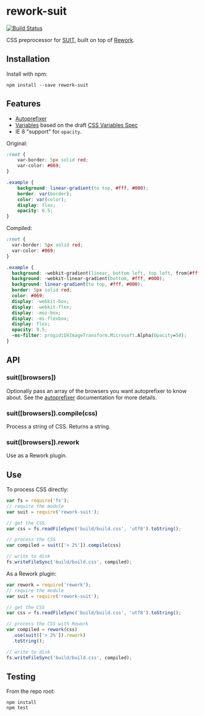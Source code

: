 # rework-suit

[![Build Status](https://secure.travis-ci.org/suitcss/rework-suit.png?branch=master)](http://travis-ci.org/suitcss/rework-suit)

CSS preprocessor for [SUIT](https://github.com/suitcss/suit), built on top of
[Rework](https://github.com/visionmedia/rework).

## Installation

Install with npm:

```
npm install --save rework-suit
```

## Features

* [Autoprefixer](https://github.com/ai/autoprefixer)
* [Variables](https://github.com/visionmedia/rework-vars) based on the draft
  [CSS Variables Spec](http://www.w3.org/TR/css-variables-1/)
* IE 8 "support" for `opacity`.

Original:

```css
:root {
    var-border: 5px solid red;
    var-color: #069;
}

.example {
    background: linear-gradient(to top, #fff, #000);
    border: var(border);
    color: var(color);
    display: flex;
    opacity: 0.5;
}
```

Compiled:

```css
:root {
  var-border: 5px solid red;
  var-color: #069;
}

.example {
  background: -webkit-gradient(linear, bottom left, top left, from(#fff), to(#000));
  background: -webkit-linear-gradient(bottom, #fff, #000);
  background: linear-gradient(to top, #fff, #000);
  border: 5px solid red;
  color: #069;
  display: -webkit-box;
  display: -webkit-flex;
  display: -moz-box;
  display: -ms-flexbox;
  display: flex;
  opacity: 0.5;
  -ms-filter: progid:DXImageTransform.Microsoft.Alpha(Opacity=50);
}
```

## API

### suit([browsers])

Optionally pass an array of the browsers you want autoprefixer to know about.
See the [autoprefixer](https://github.com/ai/autoprefixer) documentation for
more details.

### suit([browsers]).compile(css)

Process a string of CSS. Returns a string.

### suit([browsers]).rework

Use as a Rework plugin.

## Use

To process CSS directly:

```js
var fs = require('fs');
// require the module
var suit = require('rework-suit');

// get the CSS
var css = fs.readFileSync('build/build.css', 'utf8').toString();

// process the CSS
var compiled = suit(['> 2%']).compile(css)

// write to disk
fs.writeFileSync('build/build.css', compiled);
```

As a Rework plugin:


```js
var rework = require('rework');
// require the module
var suit = require('rework-suit');

// get the CSS
var css = fs.readFileSync('build/build.css', 'utf8').toString();

// process the CSS with Rework
var compiled = rework(css)
  .use(suit(['> 2%']).rework)
  .toString();

// write to disk
fs.writeFileSync('build/build.css', compiled);
```

## Testing

From the repo root:

```
npm install
npm test
```
